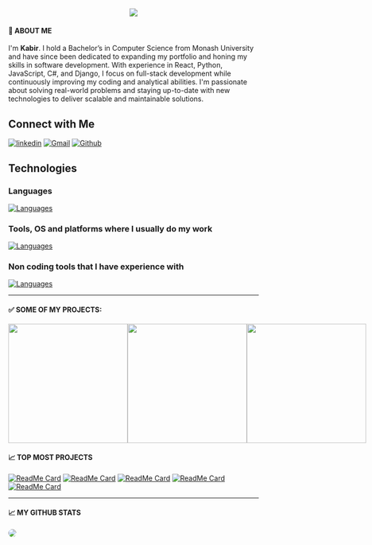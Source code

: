 <h1 align="center">
    <img src="https://readme-typing-svg.herokuapp.com/?font=Righteous&size=35&pause=1000&color=15A7F7&center=true&random=false&width=435&lines=Hi+There+%F0%9F%91%8B;This+is+Kabir+%F0%9F%A5%B7" />
</h1>

#### 👦 ABOUT ME

I'm **Kabir**. I hold a Bachelor’s in Computer Science from Monash University and have since been dedicated to expanding my portfolio and honing my skills in software development. With experience in React, Python, JavaScript, C#, and Django, I focus on full-stack development while continuously improving my coding and analytical abilities. I'm passionate about solving real-world problems and staying up-to-date with new technologies to deliver scalable and maintainable solutions.

## Connect with Me

[![linkedin](https://skillicons.dev/icons?i=linkedin)](https://linkedin.com/in/kabir-kashif)
[![Gmail](https://skillicons.dev/icons?i=gmail)](mailto:minipachru@gmail.com)
[![Github](https://skillicons.dev/icons?i=github)](https://github.com/Kabir1240)

## Technologies

### Languages
[![Languages](https://skillicons.dev/icons?i=py,java,cs,js,ts,css,react,mysql,regex,haskell)](https://skillicons.dev)

### Tools, OS and platforms where I usually do my work
[![Languages](https://skillicons.dev/icons?i=vscode,visualstudio,pycharm,idea,tailwind,eclipse,unity,androidstudio,anaconda,flask,selenium,bootstrap,wordpress,firebase,mongodb,sqlite,github,gitlab,linux,ubuntu,windows,bash,powershell,bots)](https://skillicons.dev)

### Non coding tools that I have experience with
[![Languages](https://skillicons.dev/icons?i=blender,ae,ai,pr,ps,figma,discord,notion)](https://skillicons.dev)

---
#### ✅ SOME OF MY PROJECTS:

<p style="display:flex">
    <a href="https://github.com/Kabir1240/Unity-Brackeys-Cube-Game-Tutorial">
        <img width=240 src="https://media.giphy.com/media/v1.Y2lkPTc5MGI3NjExamswY3gyODRkbms2Z3BmNWJ1ZGV1MXNhcnNhYXkzZHRhdGR3dnVyOCZlcD12MV9pbnRlcm5hbF9naWZfYnlfaWQmY3Q9Zw/X7xKeaNHHNauOfmA0D/giphy.gif" />
    </a>
    <a href="https://github.com/Kabir1240/Unity-Course-Section-5-Tilevania">
        <img width=240 src="https://media.giphy.com/media/v1.Y2lkPTc5MGI3NjExdXlyeHQ3Y3ZzMWkzZ3JpaHRtZ3dvc2k1eTY5czJubHBzMWc3aGx6NyZlcD12MV9pbnRlcm5hbF9naWZfYnlfaWQmY3Q9Zw/tbPB21DeKOspAChN6y/giphy-downsized-large.gif" />
    </a>
    </a>
    <a href="https://github.com/Kabir1240/Unity-Course-Section-4-Quiz-Master">
        <img width=240 src="https://media.giphy.com/media/v1.Y2lkPTc5MGI3NjExcGI2cXZmYjcyNjNoZTA1a3FneGRnaXpvZnJ4MjZ4ODh0MHk0eGd2YiZlcD12MV9pbnRlcm5hbF9naWZfYnlfaWQmY3Q9Zw/VbgpCmvIq2o4UzAGE0/giphy.gif" />
    </a>
</p>

#### 📈 TOP MOST PROJECTS

[![ReadMe Card](https://github-readme-stats.vercel.app/api/pin/?username=Kabir1240&repo=MusicalTimeMachine&theme=dark)](https://github.com/Kabir1240/MusicalTimeMachine)
[![ReadMe Card](https://github-readme-stats.vercel.app/api/pin/?username=Kabir1240&repo=Password-Manager&theme=dark)](https://github.com/Kabir1240/Password-Manager)
[![ReadMe Card](https://github-readme-stats.vercel.app/api/pin/?username=Kabir1240&repo=FlashCardApp&theme=dark)](https://github.com/Kabir1240/FlashCardApp)
[![ReadMe Card](https://github-readme-stats.vercel.app/api/pin/?username=Kabir1240&repo=RainCheck&theme=dark)](https://github.com/Kabir1240/RainCheck)
[![ReadMe Card](https://github-readme-stats.vercel.app/api/pin/?username=Kabir1240&repo=InstagramFollowbot&theme=dark)](https://github.com/Kabir1240/InstagramFollowBot)

---
#### 📈 MY GITHUB STATS

<img style="border-radius:10px" src="https://github-readme-stats.vercel.app/api?username=Kabir1240&show_icons=true&theme=radical" />
